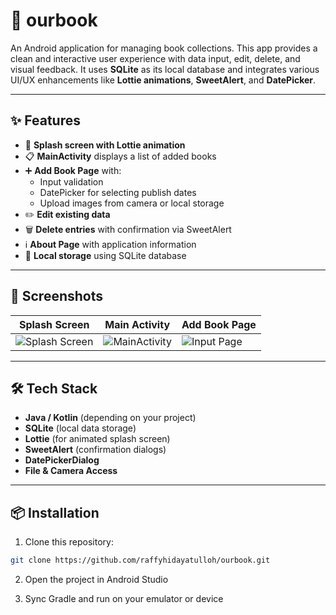 # 📖 ourbook

An Android application for managing book collections. This app provides a clean and interactive user experience with data input, edit, delete, and visual feedback. It uses **SQLite** as its local database and integrates various UI/UX enhancements like **Lottie animations**, **SweetAlert**, and **DatePicker**.

---

## ✨ Features

- 🚀 **Splash screen with Lottie animation**
- 📋 **MainActivity** displays a list of added books
- ➕ **Add Book Page** with:
  - Input validation
  - DatePicker for selecting publish dates
  - Upload images from camera or local storage
- ✏️ **Edit existing data**
- 🗑️ **Delete entries** with confirmation via SweetAlert
- ℹ️ **About Page** with application information
- 💾 **Local storage** using SQLite database

---

## 📱 Screenshots

| Splash Screen | Main Activity | Add Book Page |
|---------------|----------------|----------------|
| ![Splash Screen](screenshot/splash.png) | ![MainActivity](screenshot/main.png) | ![Input Page](screenshot/add.png) |

---

## 🛠️ Tech Stack

- **Java / Kotlin** (depending on your project)
- **SQLite** (local data storage)
- **Lottie** (for animated splash screen)
- **SweetAlert** (confirmation dialogs)
- **DatePickerDialog**
- **File & Camera Access**

---

## 📦 Installation

1. Clone this repository:

```bash
git clone https://github.com/raffyhidayatulloh/ourbook.git
```

2. Open the project in Android Studio

3. Sync Gradle and run on your emulator or device
